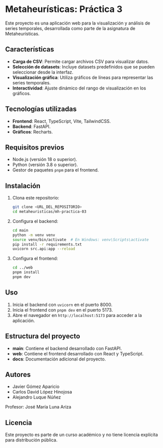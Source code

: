 # Metaheurísticas: Práctica 3

Este proyecto es una aplicación web para la visualización y análisis de series temporales, desarrollada como parte de la asignatura de Metaheurísticas.

## Características

- **Carga de CSV**: Permite cargar archivos CSV para visualizar datos.
- **Selección de datasets**: Incluye datasets predefinidos que se pueden seleccionar desde la interfaz.
- **Visualización gráfica**: Utiliza gráficos de líneas para representar las series temporales.
- **Interactividad**: Ajuste dinámico del rango de visualización en los gráficos.

## Tecnologías utilizadas

- **Frontend**: React, TypeScript, Vite, TailwindCSS.
- **Backend**: FastAPI.
- **Gráficos**: Recharts.

## Requisitos previos

- Node.js (versión 18 o superior).
- Python (versión 3.8 o superior).
- Gestor de paquetes `pnpm` para el frontend.

## Instalación

1. Clona este repositorio:
   ```bash
   git clone <URL_DEL_REPOSITORIO>
   cd metaheuristicas/mh-practica-03
   ```

2. Configura el backend:
   ```bash
   cd main
   python -m venv venv
   source venv/bin/activate  # En Windows: venv\Scripts\activate
   pip install -r requirements.txt
   uvicorn src.api:app --reload
   ```

3. Configura el frontend:
   ```bash
   cd ../web
   pnpm install
   pnpm dev
   ```

## Uso

1. Inicia el backend con `uvicorn` en el puerto 8000.
2. Inicia el frontend con `pnpm dev` en el puerto 5173.
3. Abre el navegador en `http://localhost:5173` para acceder a la aplicación.

## Estructura del proyecto

- **main**: Contiene el backend desarrollado con FastAPI.
- **web**: Contiene el frontend desarrollado con React y TypeScript.
- **docs**: Documentación adicional del proyecto.

## Autores

- Javier Gómez Aparicio
- Carlos David López Hinojosa
- Alejandro Luque Núñez

Profesor: José María Luna Ariza

## Licencia

Este proyecto es parte de un curso académico y no tiene licencia explícita para distribución pública.
